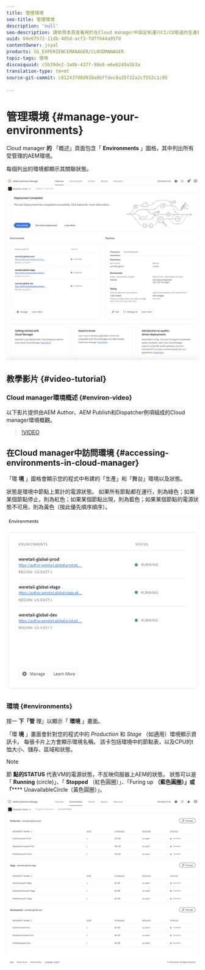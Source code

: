 ```yaml
---
title: 管理環境
seo-title: 管理環境
description: 'null'
seo-description: 請依照本頁查看用於在Cloud manager中設定和運行CI/CD管道的生產和非生產環境的清單。
uuid: 04e67572-11db-4d5d-acf3-fd7f644a95f0
contentOwner: jsyal
products: SG_EXPERIENCEMANAGER/CLOUDMANAGER
topic-tags: 使用
discoiquuid: c5b39de2-3a9b-437f-98e8-e6e6249a5b3a
translation-type: tm+mt
source-git-commit: c81243708d938a8bffdec8a35f32a2cf552c1c95

---
```



# 管理環境 {#manage-your-environments}

Cloud manager **的** 「概述」頁面包含「 **Environments** 」圖格，其中列出所有受管理的AEM環境。

每個列出的環境都顯示其關聯狀態。

![](assets/Manage-Environ-Overview.png)

## 教學影片 {#video-tutorial}

### Cloud manager環境概述 {#environ-video}

以下影片提供由AEM Author、AEM Publish和Dispatcher例項組成的Cloud manager環境概觀。

>[!VIDEO](https://video.tv.adobe.com/v/26318/?captions=chi_hant)

## 在Cloud manager中訪問環境 {#accessing-environments-in-cloud-manager}

「環 **境** 」圖格會顯示您的程式中布建的「生產」和「舞台」環境以及狀態。

狀態是環境中節點上累計的電源狀態。 如果所有節點都在運行，則為綠色；如果某個節點停止，則為紅色；如果某個節點出現，則為藍色；如果某個節點的電源狀態不可用，則為黃色（按此優先順序順序）。

![](assets/Environments-card-new.png)

### 環境 {#environments}

按一 **下「管** 理」以顯示「 **環境** 」畫面。

「環 **境** 」畫面會針對您的程式中的 *Production* 和 *Stage* （如適用）環境顯示資訊卡。 每張卡片上方會顯示環境名稱。 該卡包括環境中的節點表，以及CPU的t恤大小、儲存、區域和狀態。

>[!NOTE]
>
>節 **點的STATUS** 代表VM的電源狀態，不反映伺服器上AEM的狀態。 狀態可以是「 **Running** (circle)」、「 **Stopped** （紅色圓圈）」、「Furing up **（藍色圓圈）」或「****** UnavailableCircle（黃色圓圈）」。

![](assets/Environments-tab.png)

